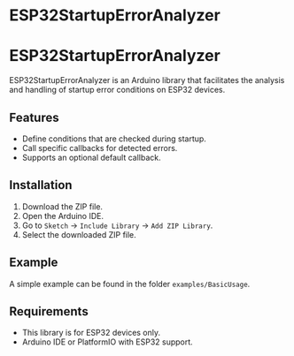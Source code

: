 # ESP32StartupErrorAnalyzer

# ESP32StartupErrorAnalyzer

ESP32StartupErrorAnalyzer is an Arduino library that facilitates the analysis and handling of startup error conditions on ESP32 devices. 

## Features
- Define conditions that are checked during startup.
- Call specific callbacks for detected errors.
- Supports an optional default callback.

## Installation
1. Download the ZIP file.
2. Open the Arduino IDE.
3. Go to `Sketch` -> `Include Library` -> `Add ZIP Library`.
4. Select the downloaded ZIP file.

## Example
A simple example can be found in the folder `examples/BasicUsage`.

## Requirements
- This library is for ESP32 devices only.
- Arduino IDE or PlatformIO with ESP32 support.